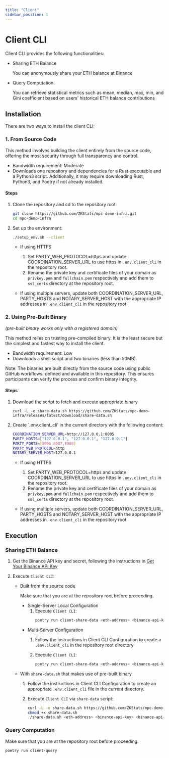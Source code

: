 ```yaml
---
title: "Client"
sidebar_position: 1
---
```


# Client CLI
Client CLI provides the following functionalities:

- Sharing ETH Balance 

  You can anonymously share your ETH balance at Binance

- Query Computation

  You can retrieve statistical metrics such as mean, median, max, min, and Gini coefficient based on users’ historical ETH balance contributions

## Installation
There are two ways to install the client CLI:

### 1. From Source Code
This method involves building the client entirely from the source code, offering the most security through full transparency and control.

- Bandwidth requirement: Moderate
- Downloads one repository and dependencies for a Rust executable and a Python3 script. Additionally, it may require downloading Rust, Python3, and Poetry if not already installed.

#### Steps
1. Clone the repository and cd to the repository root:
   ```bash
   git clone https://github.com/ZKStats/mpc-demo-infra.git
   cd mpc-demo-infra
   ```

1. Set up the environment:

   ```bash
   ./setup_env.sh --client
   ```

   - If using HTTPS
     1. Set PARTY_WEB_PROTOCOL=https and update COORDINATION_SERVER_URL to use https in `.env.client_cli` in the repository root.
     1. Rename the private key and certificate files of your domain as `privkey.pem` and `fullchain.pem` respectively and add them to `ssl_certs` directory at the repository root.

   - If using multiple servers, update both COORDINATION_SERVER_URL, PARTY_HOSTS and NOTARY_SERVER_HOST with the appropriate IP addresses in `.env.client_cli` in the repository root.

### 2. Using Pre-Built Binary
*(pre-built binary works only with a registered domain)*

This method relies on trusting pre-compiled binary. It is the least secure but the simplest and fastest way to install the client.

- Bandwidth requirement: Low
- Downloads a shell script and two binaries (less than 50MB).

Note: The binaries are built directly from the source code using public GitHub workflows, defined and available in this repository. This ensures participants can verify the process and confirm binary integrity.

#### Steps
1. Download the script to fetch and execute appropriate binary
   ```
   curl -L -o share-data.sh https://github.com/ZKStats/mpc-demo-infra/releases/latest/download/share-data.sh
   ```
1. Create `.env.client_cli' in the current directory with the following content:
   ```bash
   COORDINATION_SERVER_URL=http://127.0.0.1:8005
   PARTY_HOSTS=["127.0.0.1", "127.0.0.1", "127.0.0.1"]
   PARTY_PORTS=[8006,8007,8008]
   PARTY_WEB_PROTOCOL=http
   NOTARY_SERVER_HOST=127.0.0.1
   ```

   - If using HTTPS
     1. Set PARTY_WEB_PROTOCOL=https and update COORDINATION_SERVER_URL to use https in `.env.client_cli` in the repository root.
     1. Rename the private key and certificate files of your domain as `privkey.pem` and `fullchain.pem` respectively and add them to `ssl_certs` directory at the repository root.

   - If using multiple servers, update both COORDINATION_SERVER_URL, PARTY_HOSTS and NOTARY_SERVER_HOST with the appropriate IP addresses in `.env.client_cli` in the repository root.

## Execution

### Sharing ETH Balance
1. Get the Binance API key and secret, following the instructions in [Get Your Binance API Key](https://github.com/ZKStats/mpc-demo-infra/blob/main/mpc_demo_infra/client_cli/docker/README.md#step-1-get-your-binance-api-key)


1. Execute `Client CLI`:

   - Built from the source code

     Make sure that you are at the repository root before proceeding.

     - Single-Server Local Configuration
       1. Execute `Client CLI`:
          ```bash
          poetry run client-share-data <eth-address> <binance-api-key> <binance-api-secret>  --notary-crt-path $(pwd)/notary.crt
          ``` 
     - Multi-Server Configuration
       1. Follow the instructions in Client CLI Configuration to create a `.env.client_cli` in the repository root directory

       1. Execute `Client CLI`:
          ```bash
          poetry run client-share-data <eth-address> <binance-api-key> <binance-api-secret>
          ```

   - With `share-data.sh` that makes use of pre-built binary
     1. Follow the instructions in Client CLI Configuration to create an appropriate `.env.client_cli` file in the current directory.

     1. Execute `Client CLI` via `share-data` script:
        ```bash
        curl -L -o share-data.sh https://github.com/ZKStats/mpc-demo-infra/releases/latest/download/share-data.sh
        chmod +x share-data.sh
        ./share-data.sh <eth-address> <binance-api-key> <binance-api-secret>
        ```

### Query Computation
Make sure that you are at the repository root before proceeding.

```bash
poetry run client-query
```

